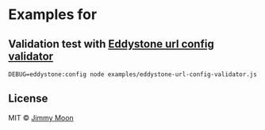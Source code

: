 # Examples for

## Validation test with [Eddystone url config validator](https://github.com/google/eddystone/tree/master/eddystone-url/tools/eddystone-url-config-validator)

```
DEBUG=eddystone:config node examples/eddystone-url-config-validator.js
```

## License

MIT © [Jimmy Moon](http://ragingwind.me)

